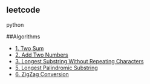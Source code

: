 ## leetcode
python

##Algorithms
* [1. Two Sum](algorithm/TwoSum.py)
* [2. Add Two Numbers](algorithm/AddTwoNumbers.py)
* [3. Longest Substring Without Repeating Characters](algorithm/LengthOfLongestSubstring.py)
* [5. Longest Palindromic Substring](algorithm/longestPalindrome.py)
* [6. ZigZag Conversion](algorithm/ZigzagConversion.py)



